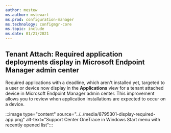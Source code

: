 ```yaml
---
author: mestew
ms.author: mstewart
ms.prod: configuration-manager
ms.technology: configmgr-core
ms.topic: include
ms.date: 01/21/2021
---
```

## <a name="bkmk_apps"></a> Tenant Attach: Required application deployments display in Microsoft Endpoint Manager admin center
<!--8795301-->
Required applications with a deadline, which aren't installed yet, targeted to a user or device now display in the **Applications** view for a tenant attached device in Microsoft Endpoint Manager admin center. This improvement allows you to review when application installations are expected to occur on a device.

:::image type="content" source="../../media/8795301-display-required-app.png" alt-text="Support Center OneTrace in Windows Start menu with recently opened list":::
